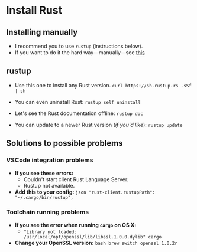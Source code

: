 # Install Rust

## Installing manually

* I recommend you to use `rustup` (instructions below).
* If you want to do it the hard way—manually—see [this](https://www.rust-lang.org/tools/install/)


## rustup
* Use this one to install any Rust version.
  `curl https://sh.rustup.rs -sSf | sh`

* You can even uninstall Rust:
  `rustup self uninstall`

* Let's see the Rust documentation offline:
  `rustup doc`

* You can update to a newer Rust version (*if you'd like*):
  `rustup update`


## Solutions to possible problems

### VSCode integration problems
* **If you see these errors:**
  * Couldn't start client Rust Language Server.
  * Rustup not available.
* **Add this to your config:**
      ```json
      "rust-client.rustupPath": "~/.cargo/bin/rustup",
      ```

### Toolchain running problems
* **If you see the error when running `cargo` on OS X:**
  * `"Library not loaded: /usr/local/opt/openssl/lib/libssl.1.0.0.dylib" cargo`
* **Change your OpenSSL version:**
      ```bash
      brew switch openssl 1.0.2r
      ```